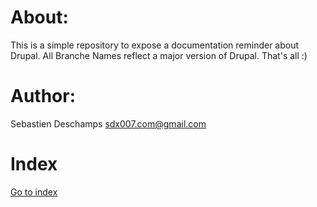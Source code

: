 # About:
This is a simple repository to expose a documentation reminder about Drupal. All Branche Names reflect a major version of Drupal.
That's all :)

# Author:
Sebastien Deschamps <sdx007.com@gmail.com>

# Index
[Go to index](/src/0_index.md)
